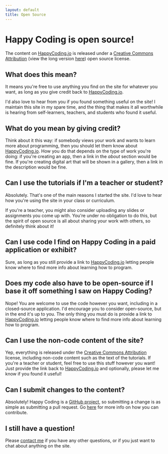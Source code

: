 ```yaml
---
layout: default
title: Open Source
---
```


# Happy Coding is open source!

The content on [HappyCoding.io](http://HappyCoding.io) is released under a [Creative Commons Attribution](https://creativecommons.org/licenses/by/4.0/) (view the long version [here](https://creativecommons.org/licenses/by/4.0/legalcode)) open source license.

## What does this mean?

It means you're free to use anything you find on the site for whatever you want, as long as you give credit back to [HappyCoding.io](http://HappyCoding.io).

I'd also love to hear from you if you found something useful on the site! I maintain this site in my spare time, and the thing that makes it all worthwhile is hearing from self-learners, teachers, and students who found it useful.

## What do you mean by giving credit?

Think about it this way: if somebody views your work and wants to learn more about programming, then you should let them know about [HappyCoding.io](http://HappyCoding.io). How you do that depends on the type of work you're doing: if you're creating an app, then a link in the *about* section would be fine. If you're creating digital art that will be shown in a gallery, then a link in the description would be fine.

## Can I use the tutorials if I'm a teacher or student?

Absolutely. That's one of the main reasons I started the site. I'd love to hear how you're using the site in your class or curriculum.

If you're a teacher, you might also consider uploading any slides or assignments you come up with. You're under no obligation to do this, but the spirit of open source is all about sharing your work with others, so definitely think about it!

## Can I use code I find on Happy Coding in a paid application or exhibit?

Sure, as long as you still provide a link to [HappyCoding.io](http://HappyCoding.io) letting people know where to find more info about learning how to program.

## Does my code also have to be open-source if I base it off something I saw on Happy Coding?

Nope! You are welcome to use the code however you want, including in a closed-source application. I'd encourage you to consider open-source, but in the end it's up to you. The only thing you must do is provide a link to [HappyCoding.io](http://HappyCoding.io) letting people know where to find more info about learning how to program.

## Can I use the non-code content of the site?

Yep, everything is released under the [Creative Commons Attribution](https://creativecommons.org/licenses/by/4.0/) license, including non-code content such as the text of the tutorials. If you're a teacher or student, feel free to use this stuff however you want! Just provide the link back to [HappyCoding.io](http://HappyCoding.io) and optionally, please let me know if you found it useful!

## Can I submit changes to the content?

Absolutely! Happy Coding is a [GitHub project](https://github.com/KevinWorkman/HappyCoding), so submitting a change is as simple as submitting a pull request. Go [here](https://github.com/KevinWorkman/HappyCoding/wiki/Contributing) for more info on how you can contribute.

## I still have a question!

Please [contact me](http://HappyCoding.io/about/contact.html) if you have any other questions, or if you just want to chat about anything on the site.